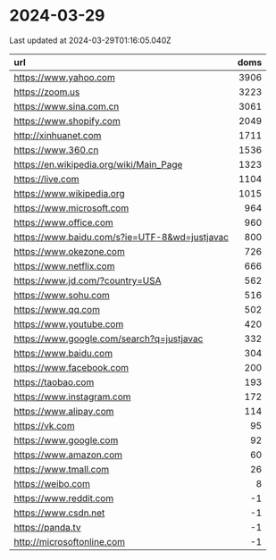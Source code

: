 # 2024-03-29

<!-- BEGIN -->
Last updated at 2024-03-29T01:16:05.040Z

url | doms
:- | -:
https://www.yahoo.com | 3906
https://zoom.us | 3223
https://www.sina.com.cn | 3061
https://www.shopify.com | 2049
http://xinhuanet.com | 1711
https://www.360.cn | 1536
https://en.wikipedia.org/wiki/Main_Page | 1323
https://live.com | 1104
https://www.wikipedia.org | 1015
https://www.microsoft.com | 964
https://www.office.com | 960
https://www.baidu.com/s?ie=UTF-8&wd=justjavac | 800
https://www.okezone.com | 726
https://www.netflix.com | 666
https://www.jd.com/?country=USA | 562
https://www.sohu.com | 516
https://www.qq.com | 502
https://www.youtube.com | 420
https://www.google.com/search?q=justjavac | 332
https://www.baidu.com | 304
https://www.facebook.com | 200
https://taobao.com | 193
https://www.instagram.com | 172
https://www.alipay.com | 114
https://vk.com | 95
https://www.google.com | 92
https://www.amazon.com | 60
https://www.tmall.com | 26
https://weibo.com | 8
https://www.reddit.com | -1
https://www.csdn.net | -1
https://panda.tv | -1
http://microsoftonline.com | -1
<!-- END -->
